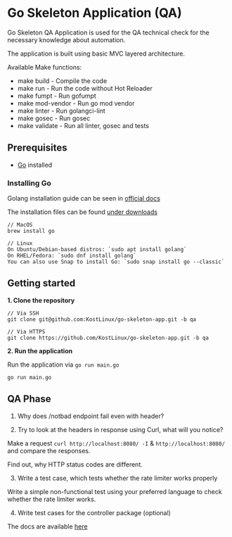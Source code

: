 # Go Skeleton Application (QA)

Go Skeleton QA Application is used for the QA technical check for the necessary knowledge about automation.

The application is built using basic MVC layered architecture.

Available Make functions:

- make build - Compile the code
- make run - Run the code without Hot Reloader
- make fumpt - Run gofumpt
- make mod-vendor - Run go mod vendor
- make linter - Run golangci-lint
- make gosec - Run gosec
- make validate - Run all linter, gosec and tests

## Prerequisites

- [Go](https://go.dev/dl/) installed

### Installing Go

Golang installation guide can be seen in [official docs](https://go.dev/doc/install)

The installation files can be found [under downloads](https://go.dev/dl/)

```
// MacOS
brew install go

// Linux
On Ubuntu/Debian-based distros: `sudo apt install golang`
On RHEL/Fedora: `sudo dnf install golang`
You can also use Snap to install Go: `sudo snap install go --classic`
```

## Getting started

**1. Clone the repository**

```
// Via SSH
git clone git@github.com:KostLinux/go-skeleton-app.git -b qa

// Via HTTPS
git clone https://github.com/KostLinux/go-skeleton-app.git -b qa
```

**2. Run the application**

Run the application via `go run main.go`

```
go run main.go
```

## QA Phase

1. Why does /notbad endpoint fail even with header?

2. Try to look at the headers in response using Curl, what will you notice? 

Make a request `curl http://localhost:8080/ -I` & `http://localhost:8080/` and compare the responses.

Find out, why HTTP status codes are different.

3. Write a test case, which tests whether the rate limiter works properly

Write a simple non-functional test using your preferred language to check whether the rate limiter works.

4. Write test cases for the controller package (optional)

The docs are available [here](http://localhost:8080/swagger/index.html)